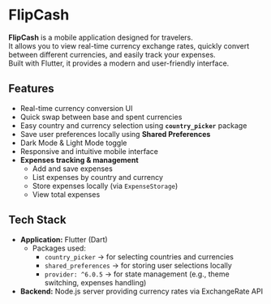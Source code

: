# FlipCash

**FlipCash** is a mobile application designed for travelers.  
It allows you to view real-time currency exchange rates, quickly convert between different currencies, and easily track your expenses.  
Built with Flutter, it provides a modern and user-friendly interface.

## Features
-  Real-time currency conversion UI  
-  Quick swap between base and spent currencies  
-  Easy country and currency selection using **`country_picker`** package  
-  Save user preferences locally using **Shared Preferences**  
-  Dark Mode & Light Mode toggle  
-  Responsive and intuitive mobile interface  
-  **Expenses tracking & management**  
    - Add and save expenses  
    - List expenses by country and currency  
    - Store expenses locally (via `ExpenseStorage`)  
    - View total expenses  

## Tech Stack
- **Application:** Flutter (Dart)  
  - Packages used:
    - `country_picker` → for selecting countries and currencies  
    - `shared_preferences` → for storing user selections locally  
    - `provider: ^6.0.5` → for state management (e.g., theme switching, expenses handling)  
- **Backend:** Node.js server providing currency rates via ExchangeRate API  
